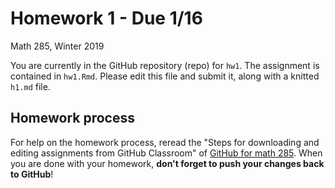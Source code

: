 Homework 1 - Due 1/16
================
Math 285, Winter 2019

You are currently in the GitHub repository (repo) for `hw1`. The assignment is contained in `hw1.Rmd`. Please edit this file and submit it, along with a knitted `h1.md` file.

Homework process
----------------

For help on the homework process, reread the "Steps for downloading and editing assignments from GitHub Classroom" of [GitHub for math 285](https://github.com/intro-data-science-w2019/class_materials/blob/master/resources/github-for-students.md). When you are done with your homework, **don't forget to push your changes back to GitHub**!

